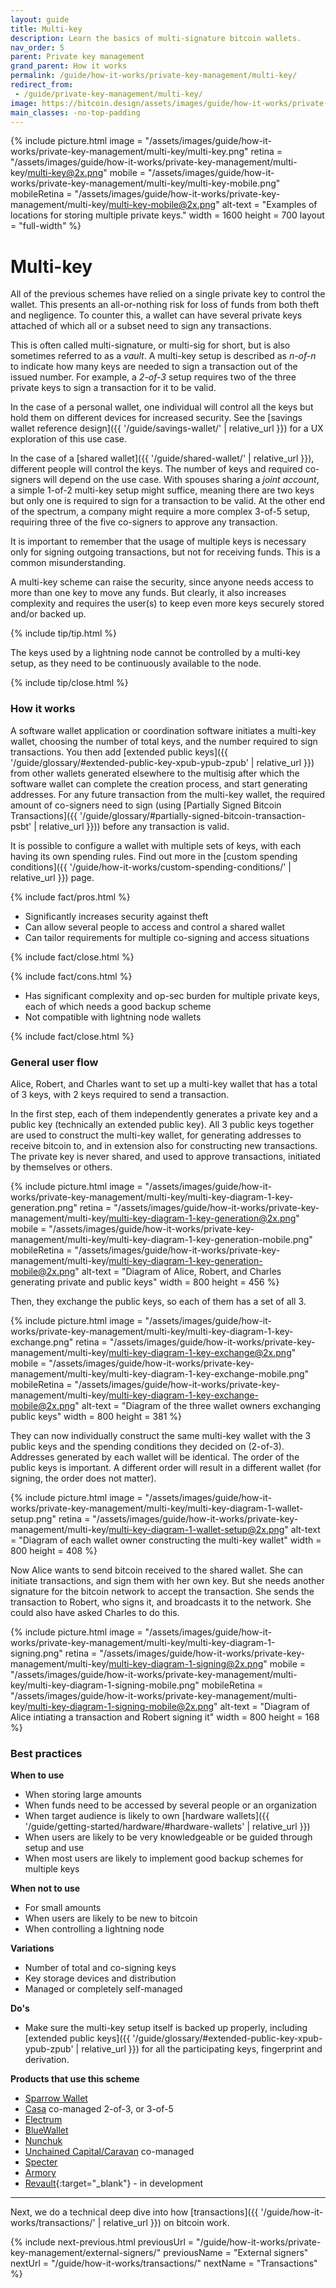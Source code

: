 ```yaml
---
layout: guide
title: Multi-key
description: Learn the basics of multi-signature bitcoin wallets.
nav_order: 5
parent: Private key management
grand_parent: How it works
permalink: /guide/how-it-works/private-key-management/multi-key/
redirect_from:
 - /guide/private-key-management/multi-key/
image: https://bitcoin.design/assets/images/guide/how-it-works/private-key-management/multi-key/multi-key-preview.png
main_classes: -no-top-padding
---
```


<!--

Editor's notes

Explains generally how multi-key schemes work.

Illustration sources

https://www.figma.com/community/file/888680264445459448
https://www.figma.com/community/file/995256542920917246/BDG---Private-key-management-illustrations

-->

{% include picture.html
   image = "/assets/images/guide/how-it-works/private-key-management/multi-key/multi-key.png"
   retina = "/assets/images/guide/how-it-works/private-key-management/multi-key/multi-key@2x.png"
   mobile = "/assets/images/guide/how-it-works/private-key-management/multi-key/multi-key-mobile.png"
   mobileRetina = "/assets/images/guide/how-it-works/private-key-management/multi-key/multi-key-mobile@2x.png"
   alt-text = "Examples of locations for storing multiple private keys."
   width = 1600
   height = 700
   layout = "full-width"
%}

# Multi-key

All of the previous schemes have relied on a single private key to control the wallet. This presents an all-or-nothing risk for loss of funds from both theft and negligence. To counter this, a wallet can have several private keys attached of which all or a subset need to sign any transactions.

This is often called multi-signature, or multi-sig for short, but is also sometimes referred to as a *vault*. A multi-key setup is described as *n-of-n* to indicate how many keys are needed to sign a transaction out of the issued number. For example, a *2-of-3* setup requires two of the three private keys to sign a transaction for it to be valid.

In the case of a personal wallet, one individual will control all the keys but hold them on different devices for increased security. See the [savings wallet reference design]({{ '/guide/savings-wallet/' | relative_url }}) for a UX exploration of this use case.

In the case of a [shared wallet]({{ '/guide/shared-wallet/' | relative_url }}), different people will control the keys. The number of keys and required co-signers will depend on the use case. With spouses sharing a *joint account*, a simple 1-of-2 multi-key setup might suffice, meaning there are two keys but only one is required to sign for a transaction to be valid. At the other end of the spectrum, a company might require a more complex 3-of-5 setup, requiring three of the five co-signers to approve any transaction.

It is important to remember that the usage of multiple keys is necessary only for signing outgoing transactions, but not for receiving funds. This is a common misunderstanding.

A multi-key scheme can raise the security, since anyone needs access to more than one key to move any funds. But clearly, it also increases complexity and requires the user(s) to keep even more keys securely stored and/or backed up.

{% include tip/tip.html %}

The keys used by a lightning node cannot be controlled by a multi-key setup, as they need to be continuously available to the node.

{% include tip/close.html %}

### How it works
A software wallet application or coordination software initiates a multi-key wallet, choosing the number of total keys, and the number required to sign transactions. You then add [extended public keys]({{ '/guide/glossary/#extended-public-key-xpub-ypub-zpub' | relative_url }}) from other wallets generated elsewhere to the multisig after which the software wallet can complete the creation process, and start generating addresses. For any future transaction from the multi-key wallet, the required amount of co-signers need to sign (using [Partially Signed Bitcoin Transactions]({{ '/guide/glossary/#partially-signed-bitcoin-transaction-psbt' | relative_url }})) before any transaction is valid.

It is possible to configure a wallet with multiple sets of keys, with each having its own spending rules. Find out more in the [custom spending conditions]({{ '/guide/how-it-works/custom-spending-conditions/' | relative_url }}) page.

{% include fact/pros.html %}

- Significantly increases security against theft
- Can allow several people to access and control a shared wallet
- Can tailor requirements for multiple co-signing and access situations

{% include fact/close.html %}

{% include fact/cons.html %}

- Has significant complexity and op-sec burden for multiple private keys, each of which needs a good backup scheme
- Not compatible with lightning node wallets

{% include fact/close.html %}

### General user flow

Alice, Robert, and Charles want to set up a multi-key wallet that has a total of 3 keys, with 2 keys required to send a transaction.

In the first step, each of them independently generates a private key and a public key (technically an extended public key). All 3 public keys together are used to construct the multi-key wallet, for generating addresses to receive bitcoin to, and in extension also for constructing new transactions. The private key is never shared, and used to approve transactions, initiated by themselves or others.

{% include picture.html
   image = "/assets/images/guide/how-it-works/private-key-management/multi-key/multi-key-diagram-1-key-generation.png"
   retina = "/assets/images/guide/how-it-works/private-key-management/multi-key/multi-key-diagram-1-key-generation@2x.png"
   mobile = "/assets/images/guide/how-it-works/private-key-management/multi-key/multi-key-diagram-1-key-generation-mobile.png"
   mobileRetina = "/assets/images/guide/how-it-works/private-key-management/multi-key/multi-key-diagram-1-key-generation-mobile@2x.png"
   alt-text = "Diagram of Alice, Robert, and Charles generating private and public keys"
   width = 800
   height = 456
%}

Then, they exchange the public keys, so each of them has a set of all 3.

{% include picture.html
   image = "/assets/images/guide/how-it-works/private-key-management/multi-key/multi-key-diagram-1-key-exchange.png"
   retina = "/assets/images/guide/how-it-works/private-key-management/multi-key/multi-key-diagram-1-key-exchange@2x.png"
   mobile = "/assets/images/guide/how-it-works/private-key-management/multi-key/multi-key-diagram-1-key-exchange-mobile.png"
   mobileRetina = "/assets/images/guide/how-it-works/private-key-management/multi-key/multi-key-diagram-1-key-exchange-mobile@2x.png"
   alt-text = "Diagram of the three wallet owners exchanging public keys"
   width = 800
   height = 381
%}

They can now individually construct the same multi-key wallet with the 3 public keys and the spending conditions they decided on (2-of-3). Addresses generated by each wallet will be identical. The order of the public keys is important. A different order will result in a different wallet (for signing, the order does not matter).

{% include picture.html
   image = "/assets/images/guide/how-it-works/private-key-management/multi-key/multi-key-diagram-1-wallet-setup.png"
   retina = "/assets/images/guide/how-it-works/private-key-management/multi-key/multi-key-diagram-1-wallet-setup@2x.png"
   alt-text = "Diagram of each wallet owner constructing the multi-key wallet"
   width = 800
   height = 408
%}

Now Alice wants to send bitcoin received to the shared wallet. She can initiate transactions, and sign them with her own key. But she needs another signature for the bitcoin network to accept the transaction. She sends the transaction to Robert, who signs it, and broadcasts it to the network. She could also have asked Charles to do this.

{% include picture.html
   image = "/assets/images/guide/how-it-works/private-key-management/multi-key/multi-key-diagram-1-signing.png"
   retina = "/assets/images/guide/how-it-works/private-key-management/multi-key/multi-key-diagram-1-signing@2x.png"
   mobile = "/assets/images/guide/how-it-works/private-key-management/multi-key/multi-key-diagram-1-signing-mobile.png"
   mobileRetina = "/assets/images/guide/how-it-works/private-key-management/multi-key/multi-key-diagram-1-signing-mobile@2x.png"
   alt-text = "Diagram of Alice intiating a transaction and Robert signing it"
   width = 800
   height = 168
%}

### Best practices

**When to use**
- When storing large amounts
- When funds need to be accessed by several people or an organization
- When target audience is likely to own [hardware wallets]({{ '/guide/getting-started/hardware/#hardware-wallets' | relative_url }})
- When users are likely to be very knowledgeable or be guided through setup and use
- When most users are likely to implement good backup schemes for multiple keys

**When not to use**
- For small amounts
- When users are likely to be new to bitcoin
- When controlling a lightning node

**Variations**
- Number of total and co-signing keys
- Key storage devices and distribution
- Managed or completely self-managed

**Do's**
- Make sure the multi-key setup itself is backed up properly, including [extended public keys]({{ '/guide/glossary/#extended-public-key-xpub-ypub-zpub' | relative_url }}) for all the participating keys, fingerprint and derivation.

**Products that use this scheme**
- [Sparrow Wallet](https://sparrowwallet.com/)
- [Casa](https://keys.casa) co-managed 2-of-3, or 3-of-5
- [Electrum](https://electrum.org)
- [BlueWallet](https://bluewallet.io)
- [Nunchuk](https://nunchuk.io)
- [Unchained Capital/Caravan](https://unchained-capital.com) co-managed
- [Specter](https://specter.solutions)
- [Armory](https://btcarmory.com)
- [Revault](https://revault.dev){:target="_blank"} - in development

---

Next, we do a technical deep dive into how [transactions]({{ '/guide/how-it-works/transactions/' | relative_url }}) on bitcoin work.

{% include next-previous.html
   previousUrl = "/guide/how-it-works/private-key-management/external-signers/"
   previousName = "External signers"
   nextUrl = "/guide/how-it-works/transactions/"
   nextName = "Transactions"
%}

